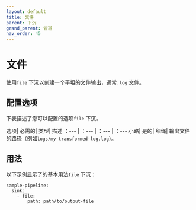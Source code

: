 ```yaml
---
layout: default
title: 文件
parent: 下沉
grand_parent: 管道
nav_order: 45
---
```


# 文件

使用`file` 下沉以创建一个平坦的文件输出，通常`.log` 文件。

## 配置选项

下表描述了您可以配置的选项`file` 下沉。

选项| 必需的| 类型| 描述
：--- | ：--- | ：--- | ：---
小路| 是的| 细绳| 输出文件的路径（例如`logs/my-transformed-log.log`）。

## 用法

以下示例显示了的基本用法`file` 下沉：

```
sample-pipeline:
  sink:
    - file:
        path: path/to/output-file
```


